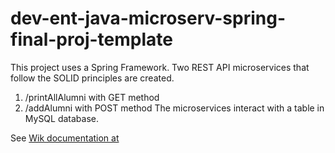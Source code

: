 # dev-ent-java-microserv-spring-final-proj-template

This project uses a Spring Framework. Two REST API microservices that follow the SOLID principles are created.
1. /printAllAlumni with GET method
1. /addAlumni	with POST method
The microservices interact with a table in MySQL database.

See [Wik documentation at](./src/main/doc/WiKi.md)
